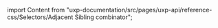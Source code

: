 
import Content from "uxp-documentation/src/pages/uxp-api/reference-css/Selectors/Adjacent Sibling combinator";

<Content query="product=photoshop"/>
